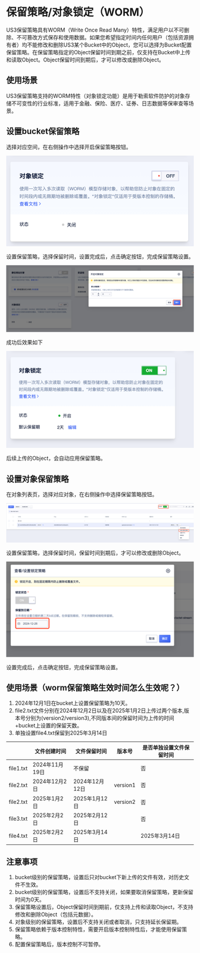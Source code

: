 # 保留策略/对象锁定（WORM）

US3保留策略具有WORM（Write Once Read Many）特性，满足用户以不可删除、不可篡改方式保存和使用数据。如果您希望指定时间内任何用户（包括资源拥有者）均不能修改和删除US3某个Bucket中的Object，您可以选择为Bucket配置保留策略。在保留策略指定的Object保留时间到期之前，仅支持在Bucket中上传和读取Object。Object保留时间到期后，才可以修改或删除Object。

## 使用场景

US3保留策略支持的WORM特性（对象锁定功能）是用于勒索软件防护的对象存储不可变性的行业标准，适用于金融、保险、医疗、证券、日志数据等保审查等场景。

## 设置bucket保留策略

选择对应空间，在右侧操作中选择开启保留策略按钮。

![](/images/guide/bucket锁定开启1.png)

设置保留策略，选择保留时间，设置完成后，点击确定按钮，完成保留策略设置。

![](/images/guide/bucket锁定开启2.png)

成功后效果如下

![](/images/guide/bucket锁定开启3.png)

后续上传的Object，会自动应用保留策略。

## 设置对象保留策略

在对象列表页，选择对应对象，在右侧操作中选择保留策略按钮。

![](/images/guide/对象锁定1.png)

设置保留策略，选择保留时间，保留时间到期后，才可以修改或删除Object。

![](/images/guide/对象锁定2.png)

设置完成后，点击确定按钮，完成保留策略设置。

## 使用场景（worm保留策略生效时间怎么生效呢？）

1. 2024年12月1日在bucket上设置保留策略为10天。
2. file2.txt文件分别在2024年12月2日以及在2025年1月2日上传过两个版本,版本号分别为(version2/version3),不同版本间的保留时间为上传的时间+bucket上设置的保留天数。
3. 单独设置file4.txt保留到2025年3月14日

|              |   文件创建时间  |   文件保留时间  |  版本号 | 是否单独设置文件保留时间 |
| ------------ | ------------- | ------------- | ------------- | ------------- |
| file1.txt    | 2024年11月19日 |    不保留      |  | 否 |
| file2.txt    | 2024年12月2日  | 2024年12月12日 | version1 | 否 |
| file2.txt    | 2025年1月2日   | 2025年1月12日  | version2 | 否 |
| file3.txt    | 2025年2月2日   | 2025年2月12日  |  | 否 |
| file4.txt    | 2025年2月2日   | 2025年3月14日  |  | 2025年3月14日|

## 注意事项

1. bucket级别的保留策略，设置后只对bucket下新上传的文件有效，对历史文件不生效。
2. bucket级别的保留策略，设置后不支持关闭，如果要取消保留策略，更新保留时间为0天。
3. 保留策略设置后，Object保留时间到期前，仅支持上传和读取Object，不支持修改和删除Object（包括元数据）。
4. 对象级别的保留策略，设置后不支持关闭或者取消，只支持延长保留期。
5. 保留策略依赖于版本控制特性，需要开启版本控制特性后，才能使用保留策略。
6. 配置保留策略后，版本控制不可暂停。
